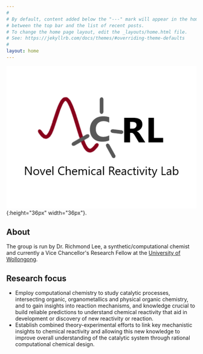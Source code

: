 ```yaml
---
#
# By default, content added below the "---" mark will appear in the home page
# between the top bar and the list of recent posts.
# To change the home page layout, edit the _layouts/home.html file.
# See: https://jekyllrb.com/docs/themes/#overriding-theme-defaults
#
layout: home
---
```


![](/files/NCRL.png){:height="36px" width="36px"}.

About
---
The group is run by Dr. Richmond Lee, a synthetic/computational chemist and currently a Vice Chancellor's Research Fellow at the [University of Wollongong](https://scholars.uow.edu.au/display/richmond_lee). 

Research focus
---
* Employ computational chemistry to study catalytic processes, intersecting organic, organometallics and physical organic chemistry, and to gain insights into reaction mechanisms, and knowledge crucial to build reliable predictions to understand chemical reactivity that aid in development or discovery of new reactivity or reaction. 
* Establish combined theory-experimental efforts to link key mechanistic insights to chemical reactivity and allowing this new knowledge to improve overall understanding of the catalytic system through rational computational chemical design.
